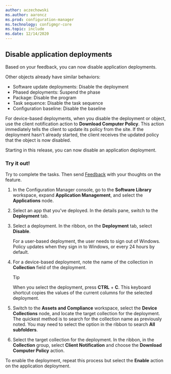 ```yaml
---
author: aczechowski
ms.author: aaroncz
ms.prod: configuration-manager
ms.technology: configmgr-core
ms.topic: include
ms.date: 12/14/2020
---
```


## <a name="bkmk_disableapp"></a> Disable application deployments

<!--8354812-->

Based on your feedback, you can now disable application deployments.

Other objects already have similar behaviors:

- Software update deployments: Disable the deployment
- Phased deployments: Suspend the phase
- Package: Disable the program
- Task sequence: Disable the task sequence
- Configuration baseline: Disable the baseline

For device-based deployments, when you disable the deployment or object, use the client notification action to **Download Computer Policy**. This action immediately tells the client to update its policy from the site. If the deployment hasn't already started, the client receives the updated policy that the object is now disabled.

Starting in this release, you can now disable an application deployment.

### Try it out!

Try to complete the tasks. Then send [Feedback](../../../../understand/product-feedback.md) with your thoughts on the feature.

1. In the Configuration Manager console, go to the **Software Library** workspace, expand **Application Management**, and select the **Applications** node.

1. Select an app that you've deployed. In the details pane, switch to the **Deployment** tab.

1. Select a deployment. In the ribbon, on the **Deployment** tab, select **Disable**.

    For a user-based deployment, the user needs to sign out of Windows. Policy updates when they sign in to Windows, or every 24 hours by default.

1. For a device-based deployment, note the name of the collection in **Collection** field of the deployment.

    > [!TIP]
    > When you select the deployment, press **CTRL** + **C**. This keyboard shortcut copies the values of the current columns for the selected deployment.

    <!-- 1. Right-click the deployment and select **Collection**. This action switches the view to the **Assets and Compliance** workspace showing the target collection for the deployment.  -->

1. Switch to the **Assets and Compliance** workspace, select the **Device Collections** node, and locate the target collection for the deployment. The quickest method is to search for the collection name as previously noted. You may need to select the option in the ribbon to search **All subfolders**.

1. Select the target collection for the deployment. In the ribbon, in the **Collection** group, select **Client Notification** and choose the **Download Computer Policy** action.

To enable the deployment, repeat this process but select the **Enable** action on the application deployment.
